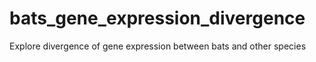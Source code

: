 # bats_gene_expression_divergence
Explore divergence of gene expression between bats and other species
